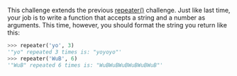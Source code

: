 This challenge extends the previous [repeater()](https://www.codewars.com/kata/thinkful-string-drills-repeater) challenge. Just like last time, your job is to write a function that accepts a string and a number as arguments. This time, however, you should format the string you return like this:
```python
>>> repeater('yo', 3)
'"yo" repeated 3 times is: "yoyoyo"'
>>> repeater('WuB', 6)
'"WuB" repeated 6 times is: "WuBWuBWuBWuBWuBWuB"'
```